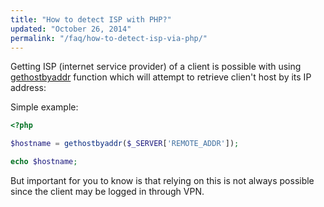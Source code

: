 ```yaml
---
title: "How to detect ISP with PHP?"
updated: "October 26, 2014"
permalink: "/faq/how-to-detect-isp-via-php/"
---
```


Getting ISP (internet service provider) of a client is possible with using [gethostbyaddr](http://php.net/gethostbyaddr) function which
will attempt to retrieve clien't host by its IP address:

Simple example:

```php
<?php

$hostname = gethostbyaddr($_SERVER['REMOTE_ADDR']);

echo $hostname;
```

But important for you to know is that relying on this is not always possible since the client may be logged in through VPN.
